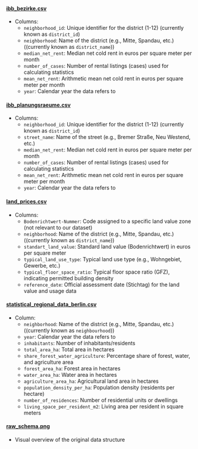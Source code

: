 #### [ibb_bezirke.csv](ibb_bezirke.csv)
- Columns:
    - `neighborhood_id`: Unique identifier for the district (1-12) (currently known as `district_id`)
    - `neighborhood`: Name of the district (e.g., Mitte, Spandau, etc.) ((currently known as `district_name`))
    - `median_net_rent`: Median net cold rent in euros per square meter per month
    - `number_of_cases`: Number of rental listings (cases) used for calculating statistics
    - `mean_net_rent`: Arithmetic mean net cold rent in euros per square meter per month
    - `year`: Calendar year the data refers to

#### [ibb_planungsraeume.csv](ibb_planungsraeume.csv)
- Columns:
    - `neighborhood_id`: Unique identifier for the district (1-12) (currently known as `district_id`)
    - `street_name`: Name of the street (e.g., Bremer Straße, Neu Westend, etc.)
    - `median_net_rent`: Median net cold rent in euros per square meter per month
    - `number_of_cases`: Number of rental listings (cases) used for calculating statistics
    - `mean_net_rent`: Arithmetic mean net cold rent in euros per square meter per month
    - `year`: Calendar year the data refers to

#### [land_prices.csv](land_prices.csv)
- Columns:
    - `Bodenrichtwert-Nummer`: Code assigned to a specific land value zone (not relevant to our dataset)
    - `neighborhood`: Name of the district (e.g., Mitte, Spandau, etc.) ((currently known as `district_name`))
    - `standart_land_value`: Standard land value (Bodenrichtwert) in euros per square meter
    - `typical_land_use_type`: Typical land use type (e.g., Wohngebiet, Gewerbe, etc.)
    - `typical_floor_space_ratio`: Typical floor space ratio (GFZ), indicating permitted building density
    - `reference_date`: Official assessment date (Stichtag) for the land value and usage data

#### [statistical_regional_data_berlin.csv](statistical_regional_data_berlin.csv)
- Column:
    - `neighborhood`: Name of the district (e.g., Mitte, Spandau, etc.) ((currently known as `neighbourhood`))
    - `year`: Calendar year the data refers to
    - `inhabitants`: Number of inhabitants/residents
    - `total_area_ha`: Total area in hectares
    - `share_forest_water_agriculture`: Percentage share of forest, water, and agriculture area
    - `forest_area_ha`: Forest area in hectares
    - `water_area_ha`: Water area in hectares
    - `agriculture_area_ha`: Agricultural land area in hectares
    - `population_density_per_ha`: Population density (residents per hectare)
    - `number_of_residences`: Number of residential units or dwellings
    - `living_space_per_resident_m2`: Living area per resident in square meters

#### [raw_schema.png](raw_schema.png)
- Visual overview of the original data structure